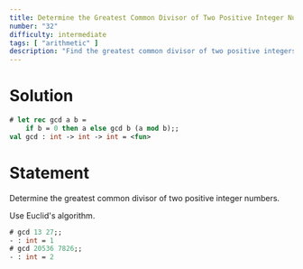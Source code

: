 ```yaml
---
title: Determine the Greatest Common Divisor of Two Positive Integer Numbers
number: "32"
difficulty: intermediate
tags: [ "arithmetic" ]
description: "Find the greatest common divisor of two positive integers using Euclid's algorithm."
---
```


# Solution

```ocaml
# let rec gcd a b =
    if b = 0 then a else gcd b (a mod b);;
val gcd : int -> int -> int = <fun>
```

# Statement

Determine the greatest common divisor of two positive integer numbers.

Use Euclid's algorithm.

```ocaml
# gcd 13 27;;
- : int = 1
# gcd 20536 7826;;
- : int = 2
```
